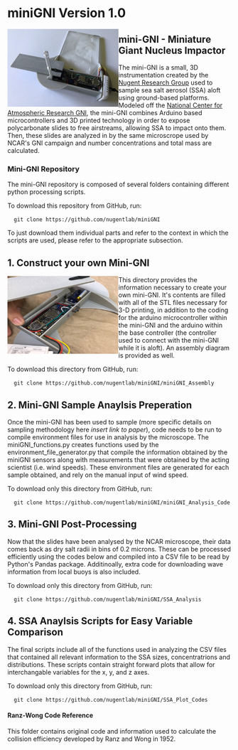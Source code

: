 # miniGNI Version 1.0
<img align="left" width="250" height="175" src="./pics/Fig1a_miniGNI.png">


## **mini-GNI** - Miniature Giant Nucleus Impactor 

The mini-GNI is a small, 3D instrumentation created by the [Nugent Research Group](http://alisonnugent.com/) used to sample sea salt aerosol (SSA) aloft using ground-based platforms. Modeled off the [National Center for Atmospheric Research GNI](https://www.eol.ucar.edu/instruments/giant-nuclei-impactor), the mini-GNI combines Arduino based microcontrollers and 3D printed technology in order to expose polycarbonate slides to free airstreams, allowing SSA to impact onto them. Then, these slides are analyzed in by the same microscrope used by NCAR's GNI campaign and number concentrations and total mass are calculated.


### Mini-GNI Repository 

The mini-GNI repository is composed of several folders containing different python processing scripts.

To download this repository from GitHub, run:

```
  git clone https://github.com/nugentlab/miniGNI
```

To just download them individual parts and refer to the context in which the scripts are used, please refer to the appropriate subsection. 

## 1. Construct your own Mini-GNI
<img align="left" width="250" height="175" src="./pics/Picture1.png">
This directory provides the information necessary to create your own mini-GNI. It's contents are filled with all of the STL files necessary for 3-D printing, in addition to the coding for the arduino microcontroller within the mini-GNI and the arduino within the base controller (the controller used to connect with the mini-GNI while it is aloft). An assembly diagram is provided as well. 

To download this directory from GitHub, run:

```
  git clone https://github.com/nugentlab/miniGNI/miniGNI_Assembly
```

## 2. Mini-GNI Sample Anaylsis Preperation

Once the mini-GNI has been used to sample (more specific details on sampling methodology here *insert link to paper*), code needs to be run to compile environment files for use in analysis by the microscope. The miniGNI_functions.py creates functions used by the environment_file_generator.py that compile the information obtained by the miniGNI sensors along with measurements that were obtained by the acting scientist (i.e. wind speeds). These environment files are generated for each sample obtained, and rely on the manual input of wind speed.

To download only this directory from GitHub, run:

```
  git clone https://github.com/nugentlab/miniGNI/miniGNI_Analysis_Code
```

## 3. Mini-GNI Post-Processing  

Now that the slides have been analysed by the NCAR microscope, their data comes back as dry salt radii in bins of 0.2 microns. These can be processed efficiently using the codes below and compiled into a CSV file to be read by Python's Pandas package. Additinoally, extra code for downloading wave information from local buoys is also included. 

To download only this directory from GitHub, run:

```
  git clone https://github.com/nugentlab/miniGNI/SSA_Analysis 
```

## 4. SSA Anaylsis Scripts for Easy Variable Comparison

The final scripts include all of the functions used in analyzing the CSV files that contained all relevant information to the SSA sizes, concentratrions and distributions. These scripts contain straight forward plots that allow for interchangable variables for the x, y, and z axes. 

To download only this directory from GitHub, run:

```
  git clone https://github.com/nugentlab/miniGNI/SSA_Plot_Codes
```


#### Ranz-Wong Code Reference

This folder contains original code and information used to calculate the collision efficiency developed by Ranz and Wong in 1952. 
